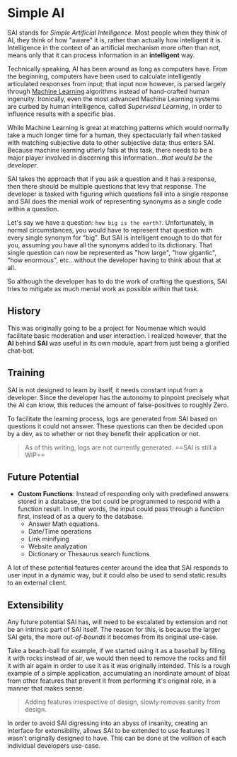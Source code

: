 # Simple AI
SAI stands for *Simple Artificial Intelligence*. Most people when they think of AI, they think of how "aware" it is, rather than actually how intelligent it is. Intelligence in the context of an artificial mechanism more often than not, means only that it can process information in an **intelligent** way. 

Technically speaking, AI has been around as long as computers have. From the beginning, computers have been used to calculate intelligently articulated responses from input; that input now however, is parsed largely through [Machine Learning] algorithms instead of hand-crafted human ingenuity. Ironically, even the most advanced Machine Learning systems are curbed by human intelligence, called *Supervised Learning*, in order to influence results with a specific bias.

While Machine Learning is great at matching patterns which would normally take a much longer time for a human, they spectacularly fail when tasked with matching subjective data to other subjective data; thus enters SAI. Because machine learning utterly fails at this task, there needs to be a major player involved in discerning this information...*that would be the developer*.

SAI takes the approach that if you ask a question and it has a response, then there should be multiple questions that levy that response. The developer is tasked with figuring which questions fall into a single response and SAI does the menial work of representing synonyms as a single code within a question.

Let's say we have a question: `how big is the earth?`. Unfortunately, in normal circumstances, you would have to represent that question with every single synonym for "big". But SAI is intelligent enough to do that for you, assuming you have all the synonyms added to its dictionary. That single question can now be represented as "how large", "how gigantic", "how enormous", etc...without the developer having to think about that at all.

So although the developer has to do the work of crafting the questions, SAI tries to mitigate as much menial work as possible within that task.

## History
This was originally going to be a project for Noumenae which would facilitate basic moderation and user interaction. I realized however, that the **AI** behind **SAI** was useful in its own module, apart from just being a glorified chat-bot. 

## Training
SAI is not designed to learn by itself, it needs constant input from a developer. Since the developer has the autonomy to pinpoint precisely what the AI can know, this reduces the amount of false-positives to roughly Zero.

To facilitate the learning process, logs are generated from SAI based on questions it could not answer. These questions can then be decided upon by a dev, as to whether or not they benefit their application or not.

> As of this writing, logs are not currently generated. ==SAI is still a WIP==

## Future Potential
- **Custom Functions**: Instead of responding only with predefined answers stored in a database, the bot could be programmed to respond with a function result. In other words, the input could pass through a function first, instead of as a query to the database.
	- Answer Math equations.
	- Date/Time operations
	- Link minifying
	- Website analyzation
	- Dictionary or Thesaurus search functions

A lot of these potential features center around the idea that SAI responds to user input in a dynamic way, but it could also be used to send static results to an external client.

## Extensibility
Any future potential SAI has, will need to be escalated by extension and not be an intrinsic part of SAI itself. The reason for this, is because the larger SAI gets, the more *out-of-bounds* it becomes from its original use-case.

Take a beach-ball for example, if we started using it as a baseball by filling it with rocks instead of air, we would then need to remove the rocks and fill it with air again in order to use it as it was originally intended. This is a rough example of a simple application, accumulating an inordinate amount of bloat from other features that prevent it from performing it's original role, in a manner that makes sense.

> Adding features irrespective of design, slowly removes sanity from design.

In order to avoid SAI digressing into an abyss of insanity, creating an interface for extensibility, allows SAI to be extended to use features it wasn't originally designed to have. This can be done at the volition of each individual developers use-case.



[Machine Learning]:https://www.digitalocean.com/community/tutorials/an-introduction-to-machine-learning
